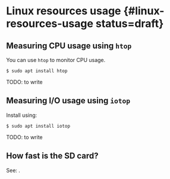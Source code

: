 # Linux resources usage {#linux-resources-usage status=draft}

## Measuring CPU usage using `htop`

You can use `htop` to monitor CPU usage.

    $ sudo apt install htop

TODO: to write

## Measuring I/O usage using `iotop`

Install using:

    $ sudo apt install iotop

TODO: to write

## How fast is the SD card?

See: [](#test-sd-card-speed).
